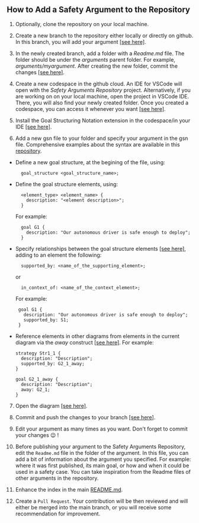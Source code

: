 
## How to Add a Safety Argument to the Repository

1. Optionally, clone the repository on your local machine.

2. Create a new branch to the repository either locally or directly on github. In this branch, you will add your argument [[see here]](./figures/create_branch.gif).

3. In the newly created branch, add a folder with a _Readme.md_ file. The folder should be under the _arguments_ parent folder. For example,  _arguments/myargument_. After creating the new folder, commit the changes  [[see here]](.figures/create_folder.gif).

4. Create a new codespace in the github cloud. An IDE for VSCode will open with the _Safety Arguments Repository_ project. Alternatively, if you are working on  on your local machine, open the project in VSCode IDE. There, you will also find your newly created folder. Once you created a codespace, you can access it whenever you want [[see here]](./figures/create_codespace.gif).

5. Install the Goal Structuring Notation extension in the codespace/in your IDE
[[see here]](./figures/add_extension.gif).

6. Add a new gsn file to your folder and specify your argument in the gsn file. Comprehensive examples about the syntax are available in this [repository](https://github.com/Assurance-Workbench/Demo_Safety_Case).
  - Define a new goal structure, at the begining of the file, using:    
    ```
      goal_structure <goal_structure_name>;
    ```
  - Define the goal structure elements, using: 
    ```
      <element_type> <element_name> {
        description: "<element description>";
      }
    ```
    For example:
    ```
      goal G1 {
        description: "Our autonomous driver is safe enough to deploy";
      }
    ```
  - Specify relationships between the goal structure elements [[see here]](./figures/create_argument.gif), adding to an element the following: 
    ```
      supported_by: <name_of_the_supporting_element>;
    ``` 
    or 
    ```
      in_context_of: <name_of_the_context_element>;
    ``` 
    For example:
     ```
      goal G1 {
        description: "Our autonomous driver is safe enough to deploy";
        supported_by: S1;
      }
     ```

  - Reference elements in other diagrams from elements in the current diagram via the _away_ construct [[see here]](./figures/create_away_elements.gif). For example: 
    ```
    strategy Str1_1 {
      description: "Description";
      supported_by: G2_1_away;
    }

    goal G2_1_away {
      description: "Description";
      away: G2_1;
    }
    ```

7. Open the diagram [[see here]](./figures/open_diagram.gif).

8. Commit and push the changes to your branch [[see here]](./figures/git_commit.gif).

9. Edit your argument as many times as you want. Don't forget to commit your changes :wink: !
10. Before publishing your argument to the Safety Arguments Repository, edit the `Readme.md` file in the folder of the argument. In this file, you can add a bit of information about the argument you specified. For example: where it was first published, its main goal, or how and when it could be used in a safety case. You can take inspiration from the Readme files of other arguments in the repository.
11. Enhance the index in the main [README.md](./../../README.md).
12. Create a `Pull Request`. Your contribution will be then reviewed and will either be merged into the main branch, or you will receive some recommendation for improvement.

